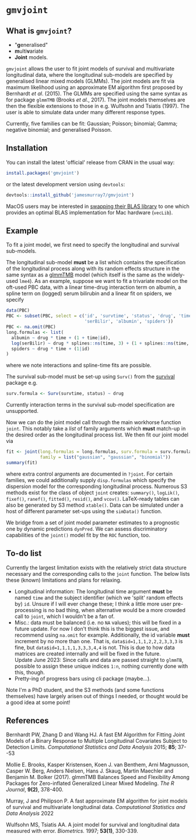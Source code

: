 # `gmvjoint`

## What is `gmvjoint`?

* "**g**eneralised"
* **m**ulti**v**ariate
* **Joint** models.


`gmvjoint` allows the user to fit joint models of survival and multivariate longitudinal data, where the 
longitudinal sub-models are specified by generalised linear mixed models (GLMMs). The joint models 
are fit via maximum likelihood using an approximate EM algorithm first proposed by Bernhardt *et
al*. (2015). The GLMMs are specified using the same syntax as for package `glmmTMB` (Brooks *et
al*., 2017). The joint models themselves are then the  flexible extensions to those in e.g.
Wulfsohn and Tsiatis (1997). The user is able to simulate data under many different response
types.

Currently, five families can be fit: Gaussian; Poisson; binomial; Gamma; negative binomial; and generalised Poisson. 

## Installation
You can install the latest 'official' release from CRAN in the usual way: 
```r
install.packages('gmvjoint')
```

or the latest development version using `devtools`: 
```r
devtools::install_github('jamesmurray7/gmvjoint')
``` 
 
MacOS users may be interested in [swapping their BLAS library](https://cran.r-project.org/bin/macosx/RMacOSX-FAQ.html#Which-BLAS-is-used-and-how-can-it-be-changed_003f) to one which provides an optimal BLAS implementation for Mac hardware (`vecLib`).

## Example
To fit a joint model, we first need to specify the longitudinal and survival sub-models. 

The longitudinal sub-model **must** be a list which contains the specification of the longitudinal process along with its random effects structure 
in the same syntax as a [glmmTMB](https://cran.r-project.org/package=glmmTMB) model (which itself is the same as the widely-used `lme4`). 
As an example, suppose we want to fit a trivariate model on the oft-used PBC data, with a linear time-drug interaction term on albumin, a spline term on
(logged) serum bilirubin and a linear fit on spiders, we specify
```r
data(PBC)
PBC <- subset(PBC, select = c('id', 'survtime', 'status', 'drug', 'time',
                              'serBilir', 'albumin', 'spiders'))
PBC <- na.omit(PBC) 
long.formulas <- list(
  albumin ~ drug * time + (1 + time|id),
  log(serBilir) ~ drug * splines::ns(time, 3) + (1 + splines::ns(time, 3)|id),
  spiders ~ drug * time + (1|id)
)
```
where we note interactions and spline-time fits are possible. 
 
The survival sub-model must be set-up using `Surv()` from the [survival](https://cran.r-project.org/package=survival) package e.g.
```r
surv.formula <- Surv(survtime, status) ~ drug
```
Currently interaction terms in the survival sub-model specification are unsupported. 

Now we can do the joint model call through the main workhorse function `joint`. This notably take a *list* of family arguments which **must** match-up in the desired order as the longitudinal process
list. We then fit our joint model via
```r
fit <- joint(long.formulas = long.formulas, surv.formula = surv.formula, data = PBC, 
             family = list("gaussian", "gaussian", "binomial"))
summary(fit)
```
where extra control arguments are documented in `?joint`. For certain families, we could additionally supply `disp.formulas` which specify the dispersion model for the corresponding longitudinal process. Numerous S3 methods exist for the class of object `joint` creates: `summary()`, `logLik()`, `fixef()`, `ranef()`, `fitted()`, `resid()`, and `vcov()`. LaTeX-ready tables can also be generated by S3 method `xtable()`. Data can be simulated under a host of different parameter set-ups using the `simData()` function.

We bridge from a set of joint model parameter estimates to a prognostic one by dynamic predictions `dynPred`. We can assess discriminatory capabilities of the `joint()` model fit by the `ROC` function, too.

## To-do list
Currently the largest limitation exists with the relatively strict data structure necessary and the corresponding calls to the `joint` function. The below lists these (known) limitations and plans for relaxing.

* Longitudinal information: The longitudinal time argument **must** be named `time` and the subject identifier (which we 'split' random effects by) `id`. Unsure if I will ever change these; I think a little more user pre-processing is no bad thing, when alternative would be a more crowded call to `joint`, which I wouldn't be a fan of.
* Misc.: data must be balanced (i.e. no `NA` values); this will be fixed in a future update. For now I don't think this is the biggest issue, and recommend using `na.omit` for example. Additionally, the id variable __must__ increment by no more than one. That is, `data$id=1,1,1,2,2,2,3,3,3` is fine, but `data$id=1,1,1,1,3,3,3,4,4` is not. This is due to how data matrices are created internally and will be fixed in the future.  
Update June 2023: Since calls and data are passed straight to `glmmTB`, possible to assign these unique indices `1:n`, nothing currently done with this, though. 
* Pretty-ing of progress bars using cli package (maybe...). 

Note I'm a PhD student, and the S3 methods (and some functions themselves) have largely arisen out of things I needed, or thought would be a good idea at some point!

## References

Bernhardt PW, Zhang D and Wang HJ. A fast EM Algorithm for Fitting Joint Models of a Binary 
Response to Multiple Longitudinal Covariates Subject to Detection Limits. 
*Computational Statistics and Data Analysis* 2015; **85**; 37--53

Mollie E. Brooks, Kasper Kristensen, Koen J. van Benthem, Arni Magnusson, Casper W. Berg, Anders
Nielsen, Hans J. Skaug, Martin Maechler and Benjamin M. Bolker (2017). glmmTMB Balances Speed and
Flexibility Among Packages for Zero-inflated Generalized Linear Mixed Modeling. 
*The R Journal*, **9(2)**, 378-400.

Murray, J and Philipson P. A fast approximate EM algorithm for joint models of survival and
multivariate longitudinal data. *Computational Statistics and Data Analysis* 2022

Wulfsohn MS, Tsiatis AA. A joint model for survival and longitudinal data
measured with error. *Biometrics.* 1997; **53(1)**, 330-339.

